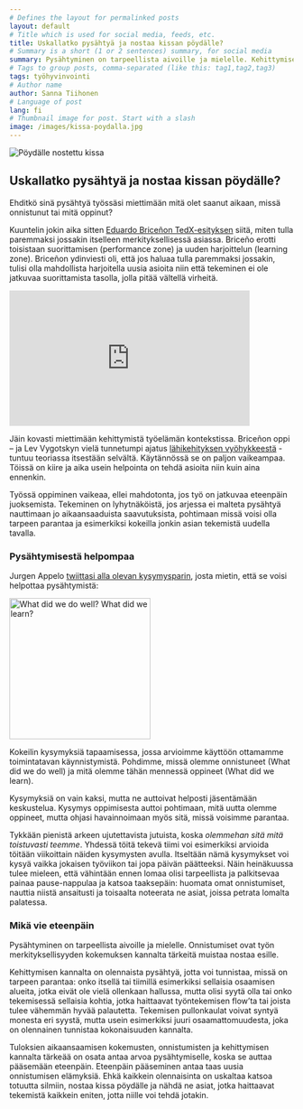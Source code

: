 ```yaml
---
# Defines the layout for permalinked posts
layout: default
# Title which is used for social media, feeds, etc.
title: Uskallatko pysähtyä ja nostaa kissan pöydälle?
# Summary is a short (1 or 2 sentences) summary, for social media
summary: Pysähtyminen on tarpeellista aivoille ja mielelle. Kehittymisen kannalta on olennaista pysähtyä, jotta voi tunnistaa, missä on tarpeen parantaa.
# Tags to group posts, comma-separated (like this: tag1,tag2,tag3)
tags: työhyvinvointi
# Author name
author: Sanna Tiihonen
# Language of post
lang: fi
# Thumbnail image for post. Start with a slash
image: /images/kissa-poydalla.jpg
---
```


![Pöydälle nostettu kissa](https://sannatiihonen.github.io/images/kissa-poydalla.jpg)

## Uskallatko pysähtyä ja nostaa kissan pöydälle?

Ehditkö sinä pysähtyä työssäsi miettimään mitä olet saanut aikaan,
missä onnistunut tai mitä oppinut?

Kuuntelin jokin aika sitten [Eduardo Briceñon
TedX-esityksen](https://www.ted.com/talks/eduardo_briceno_how_to_get_better_at_the_things_you_care_about#t-98441)
siitä, miten tulla paremmaksi jossakin itselleen merkityksellisessä
asiassa. Briceño erotti toisistaan suorittamisen (performance zone) ja
uuden harjoittelun (learning zone). Briceñon ydinviesti oli, että jos
haluaa tulla paremmaksi jossakin, tulisi olla mahdollista harjoitella
uusia asioita niin että tekeminen ei ole jatkuvaa suorittamista
tasolla, jolla pitää vältellä virheitä.

<iframe src="https://embed.ted.com/talks/eduardo_briceno_how_to_get_better_at_the_things_you_care_about" width="426px" height="240px" frameborder="0" scrolling="no" webkitAllowFullScreen mozallowfullscreen allowFullScreen></iframe>

Jäin kovasti miettimään kehittymistä työelämän kontekstissa. Briceñon
oppi – ja Lev Vygotskyn vielä tunnetumpi ajatus [lähikehityksen
vyöhykkeestä](https://en.wikipedia.org/wiki/Zone_of_proximal_development) - tuntuu teoriassa itsestään selvältä. Käytännössä se on paljon
vaikeampaa. Töissä on kiire ja aika usein helpointa on tehdä asioita
niin kuin aina ennenkin.

Työssä oppiminen vaikeaa, ellei mahdotonta, jos työ on jatkuvaa
eteenpäin juoksemista. Tekeminen on lyhytnäköistä, jos arjessa ei
malteta pysähtyä nauttimaan jo aikaansaaduista saavutuksista,
pohtimaan missä voisi olla tarpeen parantaa ja esimerkiksi kokeilla
jonkin asian tekemistä uudella tavalla.

### Pysähtymisestä helpompaa

Jurgen Appelo [twiittasi alla olevan kysymysparin](https://twitter.com/jurgenappelo/status/847539346718773249/photo/1), josta mietin, että se voisi helpottaa pysähtymistä: 

<img src="https://sannatiihonen.github.io/images/appelo-tweet.png" width="250" alt="What did we do well? What did we learn?" />

Kokeilin kysymyksiä tapaamisessa, jossa arvioimme käyttöön ottamamme
toimintatavan käynnistymistä. Pohdimme, missä olemme onnistuneet (What
did we do well) ja mitä olemme tähän mennessä oppineet (What did we
learn).

Kysymyksiä on vain kaksi, mutta ne auttoivat helposti jäsentämään keskustelua. Kysymys oppimisesta auttoi pohtimaan, mitä uutta olemme oppineet, mutta ohjasi havainnoimaan myös sitä, missä voisimme parantaa.

Tykkään pienistä arkeen ujutettavista jutuista, koska _olemmehan sitä mitä toistuvasti teemme_. Yhdessä töitä tekevä tiimi voi esimerkiksi arvioida töitään viikoittain näiden kysymysten avulla. Itseltään nämä kysymykset voi kysyä vaikka jokaisen työviikon tai jopa päivän päätteeksi. Näin heinäkuussa tulee mieleen, että vähintään ennen lomaa olisi tarpeellista ja palkitsevaa painaa pause-nappulaa ja katsoa taaksepäin: huomata omat onnistumiset, nauttia niistä ansaitusti ja toisaalta noteerata ne asiat, joissa petrata lomalta palatessa.

### Mikä vie eteenpäin

Pysähtyminen on tarpeellista aivoille ja mielelle. Onnistumiset ovat työn merkityksellisyyden kokemuksen kannalta tärkeitä muistaa nostaa esille.

Kehittymisen kannalta on olennaista pysähtyä, jotta voi tunnistaa, missä on tarpeen parantaa: onko itsellä tai tiimillä esimerkiksi sellaisia osaamisen alueita, jotka eivät ole vielä ollenkaan hallussa, mutta olisi syytä olla tai onko tekemisessä sellaisia kohtia, jotka haittaavat työntekemisen flow’ta tai joista tulee vähemmän hyvää palautetta. Tekemisen pullonkaulat voivat syntyä monesta eri syystä, mutta usein esimerkiksi juuri osaamattomuudesta, joka on olennainen tunnistaa kokonaisuuden kannalta.

Tuloksien aikaansaamisen kokemusten, onnistumisten ja kehittymisen kannalta tärkeää on osata antaa arvoa pysähtymiselle, koska se auttaa pääsemään eteenpäin. Eteenpäin pääseminen antaa taas uusia onnistumisen elämyksiä. Ehkä kaikkein olennaisinta on uskaltaa katsoa totuutta silmiin, nostaa kissa pöydälle ja nähdä ne asiat, jotka haittaavat tekemistä kaikkein eniten, jotta niille voi tehdä jotakin.
